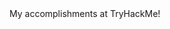<!DOCTYPE html>
<html>
  <head>
    <title> TryHackMe </title>
  </head>
  <body></body>
My accomplishments at TryHackMe!
